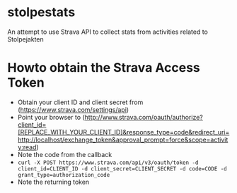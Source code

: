 # stolpestats
An attempt to use Strava API to collect stats from activities related to Stolpejakten

# Howto obtain the Strava Access Token
- Obtain your client ID and client secret from (https://www.strava.com/settings/api)
- Point your browser to (http://www.strava.com/oauth/authorize?client_id=[REPLACE_WITH_YOUR_CLIENT_ID]&response_type=code&redirect_uri=http://localhost/exchange_token&approval_prompt=force&scope=activity:read)
- Note the code from the callback
- `curl -X POST https://www.strava.com/api/v3/oauth/token -d client_id=CLIENT_ID -d client_secret=CLIENT_SECRET -d code=CODE -d grant_type=authorization_code`
- Note the returning token
